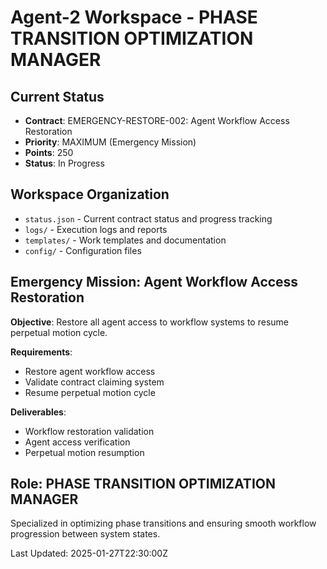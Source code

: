 # Agent-2 Workspace - PHASE TRANSITION OPTIMIZATION MANAGER

## Current Status
- **Contract**: EMERGENCY-RESTORE-002: Agent Workflow Access Restoration
- **Priority**: MAXIMUM (Emergency Mission)
- **Points**: 250
- **Status**: In Progress

## Workspace Organization
- `status.json` - Current contract status and progress tracking
- `logs/` - Execution logs and reports
- `templates/` - Work templates and documentation
- `config/` - Configuration files

## Emergency Mission: Agent Workflow Access Restoration
**Objective**: Restore all agent access to workflow systems to resume perpetual motion cycle.

**Requirements**:
- Restore agent workflow access
- Validate contract claiming system
- Resume perpetual motion cycle

**Deliverables**:
- Workflow restoration validation
- Agent access verification
- Perpetual motion resumption

## Role: PHASE TRANSITION OPTIMIZATION MANAGER
Specialized in optimizing phase transitions and ensuring smooth workflow progression between system states.

Last Updated: 2025-01-27T22:30:00Z
